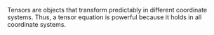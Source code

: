 Tensors are objects that transform predictably in different coordinate systems. Thus, a tensor equation is powerful because it holds in all coordinate systems. 

